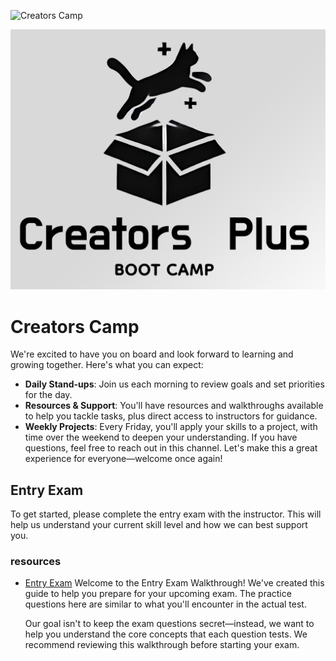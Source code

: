 
![Creators Camp](https://img.shields.io/badge/Creators%20Camp-+-blue)

![Creators Camp](assets/logo.png)

# Creators Camp

We're excited to have you on board and look forward to learning and growing together. Here's what you can expect:
* **Daily Stand-ups**: Join us each morning to review goals and set priorities for the day.
* **Resources & Support**: You'll have resources and walkthroughs available to help you tackle tasks, plus direct access to instructors for guidance.
* **Weekly Projects**: Every Friday, you'll apply your skills to a project, with time over the weekend to deepen your understanding.
If you have questions, feel free to reach out in this channel. Let's make this a great experience for everyone—welcome once again!

## Entry Exam
To get started, please complete the entry exam with the instructor. This will help us understand your current skill level and how we can best support you.
  ### resources
  - [Entry Exam](Docs/entry-exam-wt.md)
    Welcome to the Entry Exam Walkthrough! We've created this guide to help you prepare for your upcoming exam. The practice questions here are similar to what you'll encounter in the actual test.

    Our goal isn't to keep the exam questions secret—instead, we want to help you understand the core concepts that each question tests. We recommend reviewing this walkthrough before starting your exam.

<!-- ## Daily Stand-ups
We'll meet each morning to review goals and set priorities for the day. This is a great opportunity to ask questions, get feedback, and connect with your peers.

## Resources & Support
You'll have access to resources and walkthroughs to help you tackle tasks. Instructors will be available to provide guidance and answer questions.

## Weekly Projects
Every Friday, you'll apply your skills to a project. This is a chance to practice what you've learned and deepen your understanding. You'll have time over the weekend to work on the project and ask questions. -->